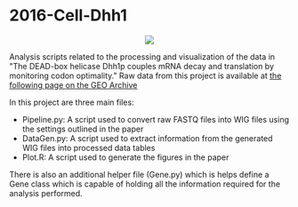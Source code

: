 # 2016-Cell-Dhh1

<p align="center">
  <img src = "https://github.com/greenlabjhmi/2016-Cell-Dhh1/Abstract.png?raw=True" />
</p>

Analysis scripts related to the processing and visualization of the data in "The DEAD-box helicase Dhh1p couples mRNA decay and translation by monitoring codon optimality." Raw data from this project is available at [the following page on the GEO Archive](http://www.ncbi.nlm.nih.gov/geo/query/acc.cgi?acc=GSE81269)

In this project are three main files:
* Pipeline.py: A script used to convert raw FASTQ files into WIG files using the settings outlined in the paper
* DataGen.py: A script used to extract information from the generated WIG files into processed data tables
* Plot.R: A script used to generate the figures in the paper

There is also an additional helper file (Gene.py) which is helps define a Gene class which is capable of holding all the information required for the analysis performed.
